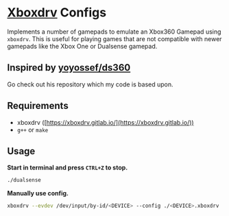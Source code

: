 # [Xboxdrv](https://xboxdrv.gitlab.io/) Configs

Implements a number of gamepads to emulate an Xbox360 Gamepad using `xboxdrv`.
This is useful for playing games that are not compatible with newer gamepads like the Xbox One or Dualsense gamepad.

## Inspired by [yoyossef/ds360](https://github.com/yoyossef/ds360)

Go check out his repository which my code is based upon.

## Requirements

- xboxdrv ([https://xboxdrv.gitlab.io/](https://xboxdrv.gitlab.io/))
- `g++` or `make`

## Usage

**Start in terminal and press `CTRL+Z` to stop.**

```sh
./dualsense
```

**Manually use config.**

```sh
xboxdrv --evdev /dev/input/by-id/<DEVICE> --config ./<DEVICE>.xboxdrv
```
